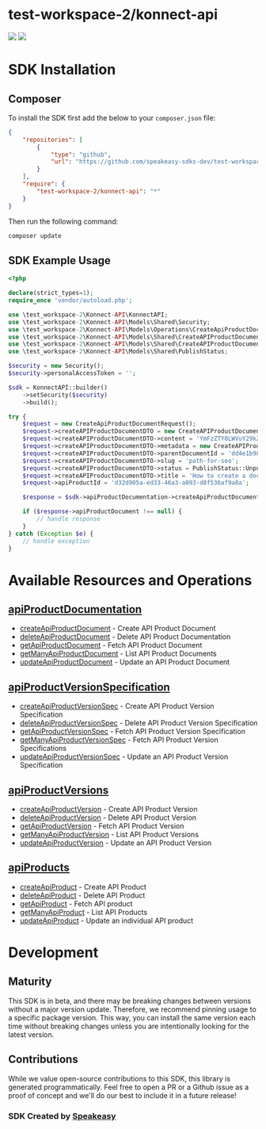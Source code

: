 # test-workspace-2/konnect-api

<div align="left">
    <a href="https://speakeasyapi.dev/"><img src="https://custom-icon-badges.demolab.com/badge/-Built%20By%20Speakeasy-212015?style=for-the-badge&logoColor=FBE331&logo=speakeasy&labelColor=545454" /></a>
    <a href="https://github.com/speakeasy-sdks-dev/test-workspace-2-sample-sdk.git/actions"><img src="https://img.shields.io/github/actions/workflow/status/speakeasy-sdks-dev/test-workspace-2-sample-sdk/speakeasy_sdk_generation.yml?style=for-the-badge" /></a>
    
</div>

<!-- Start SDK Installation -->
# SDK Installation

## Composer

To install the SDK first add the below to your `composer.json` file:

```json
{
    "repositories": [
        {
            "type": "github",
            "url": "https://github.com/speakeasy-sdks-dev/test-workspace-2-sample-sdk.git"
        }
    ],
    "require": {
        "test-workspace-2/konnect-api": "*"
    }
}
```

Then run the following command:

```bash
composer update
```
<!-- End SDK Installation -->

## SDK Example Usage
<!-- Start SDK Example Usage -->


```php
<?php

declare(strict_types=1);
require_once 'vendor/autoload.php';

use \test_workspace-2\Konnect-API\KonnectAPI;
use \test_workspace-2\Konnect-API\Models\Shared\Security;
use \test_workspace-2\Konnect-API\Models\Operations\CreateApiProductDocumentRequest;
use \test_workspace-2\Konnect-API\Models\Shared\CreateAPIProductDocumentDTO;
use \test_workspace-2\Konnect-API\Models\Shared\CreateAPIProductDocumentDTOMetadata;
use \test_workspace-2\Konnect-API\Models\Shared\PublishStatus;

$security = new Security();
$security->personalAccessToken = '';

$sdk = KonnectAPI::builder()
    ->setSecurity($security)
    ->build();

try {
    $request = new CreateApiProductDocumentRequest();
    $request->createAPIProductDocumentDTO = new CreateAPIProductDocumentDTO();
    $request->createAPIProductDocumentDTO->content = 'YmFzZTY0LWVuY29kZWQgdGV4dCBzdHJpbmc=';
    $request->createAPIProductDocumentDTO->metadata = new CreateAPIProductDocumentDTOMetadata();
    $request->createAPIProductDocumentDTO->parentDocumentId = 'dd4e1b98-3629-4dd3-acc0-759a726ffee2';
    $request->createAPIProductDocumentDTO->slug = 'path-for-seo';
    $request->createAPIProductDocumentDTO->status = PublishStatus::Unpublished;
    $request->createAPIProductDocumentDTO->title = 'How to create a document in Konnect DocumentHub';
    $request->apiProductId = 'd32d905a-ed33-46a3-a093-d8f536af9a8a';

    $response = $sdk->apiProductDocumentation->createApiProductDocument($request);

    if ($response->apiProductDocument !== null) {
        // handle response
    }
} catch (Exception $e) {
    // handle exception
}
```
<!-- End SDK Example Usage -->

<!-- Start SDK Available Operations -->
# Available Resources and Operations


## [apiProductDocumentation](docs/sdks/apiproductdocumentation/README.md)

* [createApiProductDocument](docs/sdks/apiproductdocumentation/README.md#createapiproductdocument) - Create API Product Document
* [deleteApiProductDocument](docs/sdks/apiproductdocumentation/README.md#deleteapiproductdocument) - Delete API Product Documentation
* [getApiProductDocument](docs/sdks/apiproductdocumentation/README.md#getapiproductdocument) - Fetch API Product Document
* [getManyApiProductDocument](docs/sdks/apiproductdocumentation/README.md#getmanyapiproductdocument) - List API Product Documents
* [updateApiProductDocument](docs/sdks/apiproductdocumentation/README.md#updateapiproductdocument) - Update an API Product Document

## [apiProductVersionSpecification](docs/sdks/apiproductversionspecification/README.md)

* [createApiProductVersionSpec](docs/sdks/apiproductversionspecification/README.md#createapiproductversionspec) - Create API Product Version Specification
* [deleteApiProductVersionSpec](docs/sdks/apiproductversionspecification/README.md#deleteapiproductversionspec) - Delete API Product Version Specification
* [getApiProductVersionSpec](docs/sdks/apiproductversionspecification/README.md#getapiproductversionspec) - Fetch API Product Version Specification
* [getManyApiProductVersionSpec](docs/sdks/apiproductversionspecification/README.md#getmanyapiproductversionspec) - Fetch API Product Version Specifications
* [updateApiProductVersionSpec](docs/sdks/apiproductversionspecification/README.md#updateapiproductversionspec) - Update an API Product Version Specification

## [apiProductVersions](docs/sdks/apiproductversions/README.md)

* [createApiProductVersion](docs/sdks/apiproductversions/README.md#createapiproductversion) - Create API Product Version
* [deleteApiProductVersion](docs/sdks/apiproductversions/README.md#deleteapiproductversion) - Delete API Product Version
* [getApiProductVersion](docs/sdks/apiproductversions/README.md#getapiproductversion) - Fetch API Product Version
* [getManyApiProductVersion](docs/sdks/apiproductversions/README.md#getmanyapiproductversion) - List API Product Versions
* [updateApiProductVersion](docs/sdks/apiproductversions/README.md#updateapiproductversion) - Update an API Product Version

## [apiProducts](docs/sdks/apiproducts/README.md)

* [createApiProduct](docs/sdks/apiproducts/README.md#createapiproduct) - Create API Product
* [deleteApiProduct](docs/sdks/apiproducts/README.md#deleteapiproduct) - Delete API Product
* [getApiProduct](docs/sdks/apiproducts/README.md#getapiproduct) - Fetch API product
* [getManyApiProduct](docs/sdks/apiproducts/README.md#getmanyapiproduct) - List API Products
* [updateApiProduct](docs/sdks/apiproducts/README.md#updateapiproduct) - Update an individual API product
<!-- End SDK Available Operations -->

<!-- Start Dev Containers -->



<!-- End Dev Containers -->

<!-- Placeholder for Future Speakeasy SDK Sections -->

# Development

## Maturity

This SDK is in beta, and there may be breaking changes between versions without a major version update. Therefore, we recommend pinning usage
to a specific package version. This way, you can install the same version each time without breaking changes unless you are intentionally
looking for the latest version.

## Contributions

While we value open-source contributions to this SDK, this library is generated programmatically.
Feel free to open a PR or a Github issue as a proof of concept and we'll do our best to include it in a future release!

### SDK Created by [Speakeasy](https://docs.speakeasyapi.dev/docs/using-speakeasy/client-sdks)
